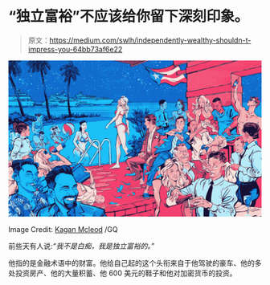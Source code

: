 # “独立富裕”不应该给你留下深刻印象。

> 原文：<https://medium.com/swlh/independently-wealthy-shouldn-t-impress-you-64bb73af6e22>

![](img/455868e642c925302f84cf75c4fcdd2d.png)

Image Credit: [Kagan Mcleod](http://www.kaganmcleod.com/) /GQ

前些天有人说:*“我不是白痴，我是独立富裕的。”*

他指的是金融术语中的财富。他给自己起的这个头衔来自于他驾驶的豪车、他的多处投资房产、他的大量积蓄、他 600 美元的鞋子和他对加密货币的投资。